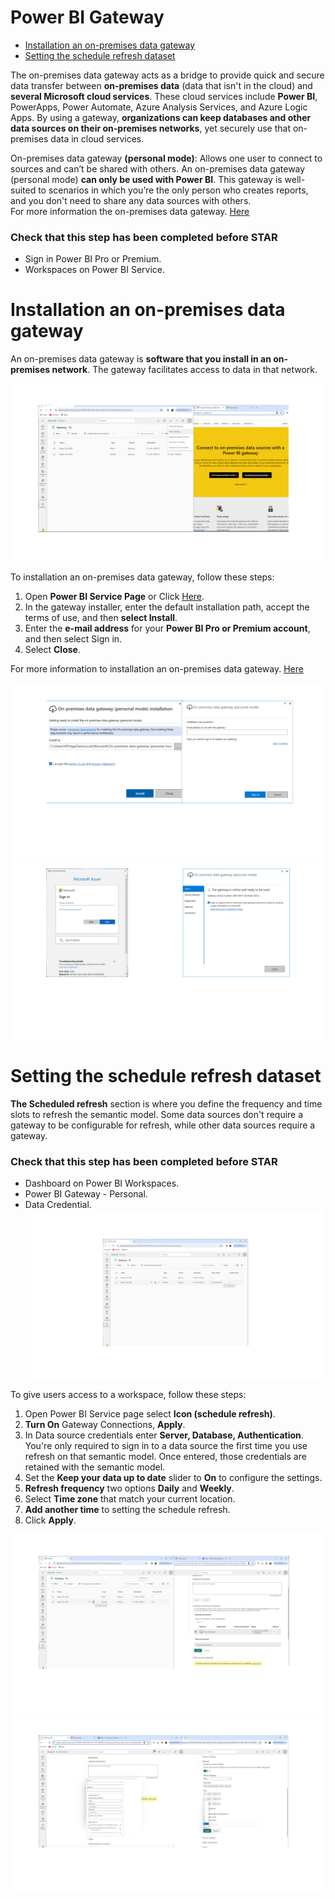 Power BI Gateway
============
- [Installation an on-premises data gateway](03-Installation-gateway.md#Installation-an-on-premises-data-gateway)
- [Setting the schedule refresh dataset](03-Installation-gateway.md#Setting-the-schedule-refresh-dataset)
 
The on-premises data gateway acts as a bridge to provide quick and secure data transfer between **on-premises data** (data that isn't in the cloud) and **several Microsoft cloud services**. These cloud services include **Power BI**, PowerApps, Power Automate, Azure Analysis Services, and Azure Logic Apps. By using a gateway, **organizations can keep databases and other data sources on their on-premises networks**, yet securely use that on-premises data in cloud services.<br>

On-premises data gateway **(personal mode)**: Allows one user to connect to sources and can’t be shared with others. An on-premises data gateway (personal mode) **can only be used with Power BI**. This gateway is well-suited to scenarios in which you’re the only person who creates reports, and you don't need to share any data sources with others.<br>
For more information the on-premises data gateway. [Here](https://learn.microsoft.com/en-us/power-bi/connect-data/service-gateway-onprem)
 ### Check that this step has been completed before STAR 
 - Sign in Power BI Pro or Premium.
 - Workspaces on Power BI Service.

# Installation an on-premises data gateway   
An on-premises data gateway is **software that you install in an on-premises network**. The gateway facilitates access to data in that network.<br>

![0](/images/8-Gateway.png)


To installation an on-premises data gateway, follow these steps:
1. Open **Power BI Service Page** or Click [Here](https://go.microsoft.com/fwlink/?LinkId=2116848&clcid=0x409).
2. In the gateway installer, enter the default installation path, accept the terms of use, and then **select Install**.
3. Enter the **e-mail address** for your **Power BI Pro or Premium account**, and then select Sign in.
4. Select **Close**.
   
For more information to installation an on-premises data gateway. [Here](https://learn.microsoft.com/en-us/data-integration/gateway/service-gateway-install)   

![0](/images/9-Gateway.png)
![0](/images/10-Gateway.png)

# Setting the schedule refresh dataset
**The Scheduled refresh** section is where you define the frequency and time slots to refresh the semantic model. Some data sources don't require a gateway to be configurable for refresh, while other data sources require a gateway.<br>
### Check that this step has been completed before STAR
- Dashboard on Power BI Workspaces. 
- Power BI Gateway - Personal.
- Data Credential.<br>
![0](/images/18-db-power-bi.png)

To give users access to a workspace, follow these steps:
1. Open Power BI Service page select **Icon (schedule refresh)**.
2. **Turn On** Gateway Connections, **Apply**.
3. In Data source credentials enter **Server, Database, Authentication**.<br>
You're only required to sign in to a data source the first time you use refresh on that semantic model. Once entered, those credentials are retained with the semantic model.<br>
4. Set the **Keep your data up to date** slider to **On** to configure the settings.
5. **Refresh frequency** two options **Daily** and **Weekly**.
6. Select **Time zone** that match your current location.
7.  **Add another time** to setting the schedule refresh.
8.  Click **Apply**.

![0](/images/16-db-power-bi.png)
![0](/images/17-db-power-bi.png)



   
